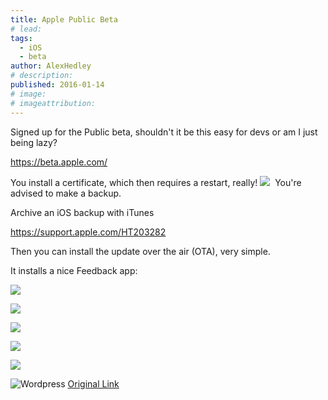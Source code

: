 ```yaml
---
title: Apple Public Beta
# lead:
tags:
  - iOS
  - beta
author: AlexHedley
# description:
published: 2016-01-14
# image:
# imageattribution:
---
```


Signed up for the Public beta, shouldn't it be this easy for devs or am I just being lazy?

https://beta.apple.com/

You install a certificate, which then requires a restart, really! [![](images/img_1882.png)](https://alexhedley.files.wordpress.com/2016/01/img_1882.png)  You're advised to make a backup.

Archive an iOS backup with iTunes

https://support.apple.com/HT203282

Then you can install the update over the air (OTA), very simple.

It installs a nice Feedback app:

![](images/img_1885.jpeg)

![](images/img_1884.jpeg)

![](images/img_1887.png)

![](images/img_1886.png)

![](images/img_1888.png)

![Wordpress](../images/wordpress.png "Wordpress") [Original Link](https://alexhedley.wordpress.com/2016/01/14/apple-public-beta/)
